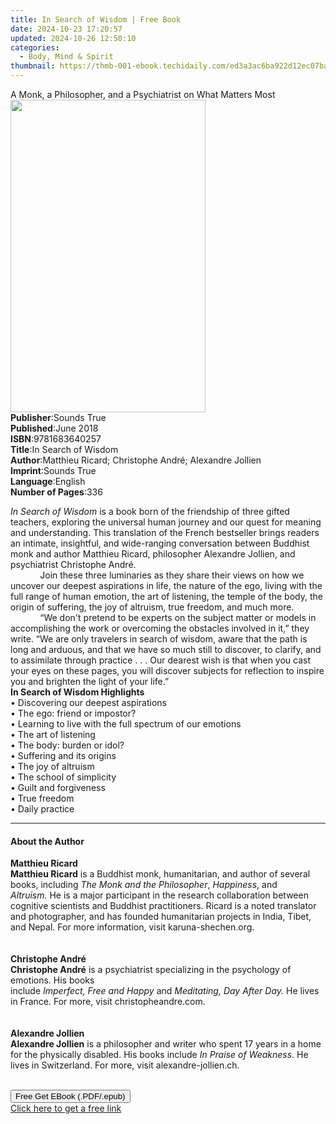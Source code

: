 ```yaml
---
title: In Search of Wisdom | Free Book
date: 2024-10-23 17:20:57
updated: 2024-10-26 12:50:10
categories:
  - Body, Mind & Spirit
thumbnail: https://thmb-001-ebook.techidaily.com/ed3a3ac6ba922d12ec07ba6c531b34084b12804895b43c1662e209e5b9bcf27d.jpg
---
```

<main id="book-container">
  <div class="flex flex-col">
    <div class="book-brief flex-1 py-6 px-4 sm:p-6 md:py-10 md:px-8">
      <!-- brief-->
      <div class="book-brief-main">
        A Monk, a Philosopher, and a Psychiatrist on What Matters Most
      </div>
    </div>
    <div
      class="book-meta-info flex-1 grid gap-4 col-start-1 col-end-3 row-start-1 sm:mb-6 sm:grid-cols-4 lg:gap-6 lg:col-start-2 lg:row-end-6 lg:row-span-6 lg:mb-0"
    >
      <div
        class="book-meta-info-left place-content-center mt-4 p-4 text-sm leading-6 col-start-2 col-span-2 dark:text-slate-400"
      >
        <img
          class="w-full h-500 object-cover rounded-lg sm:h-255 sm:col-span-2 lg:col-span-full"
          src="https://img-001-ebook.techidaily.com/146e2a822e6726d4b0e8bc438726f75ed18f3b3872212ee6278fe7d43b25f16f.jpg"
          alt=""
          width="312"
          height="500"
        />
      </div>
      <div
        class="book-meta-info-right mt-2 col-start-1 row-start-2 col-span-3 self-center"
      >
        <!-- meta data  -->
        <div class="flex flex-col px-4 md:px-8">
          <div class="flex-1">
            <strong>Publisher</strong>:<span class="px-2">Sounds True</span>
          </div>
          <div class="flex-1">
            <strong>Published</strong>:<span class="px-2">June 2018</span>
          </div>
          <div class="flex-1">
            <strong>ISBN</strong>:<span class="px-2">9781683640257</span>
          </div>
          <div class="flex-1">
            <strong>Title</strong>:<span class="px-2">In Search of Wisdom</span>
          </div>
          <div class="flex-1">
            <strong>Author</strong>:<span class="px-2"
              >Matthieu Ricard; Christophe André; Alexandre Jollien</span
            >
          </div>
          <div class="flex-1">
            <strong>Imprint</strong>:<span class="px-2">Sounds True</span>
          </div>
          <div class="flex-1">
            <strong>Language</strong>:<span class="px-2">English</span>
          </div>
          <div class="flex-1">
            <strong>Number of Pages</strong>:<span class="px-2">336</span>
          </div>
        </div>
      </div>
    </div>
    <div class="book-description flex-1 py-6 px-4 sm:p-6 md:py-10 md:px-8">
      <div class="book-description-main">
        <div accordion-content="" id="description">
          <p>
            <i>In Search of Wisdom</i> is a book born of the friendship of three
            gifted teachers, exploring the universal human journey and our quest
            for meaning and understanding. This translation of the French
            bestseller brings readers an intimate, insightful, and wide-ranging
            conversation between Buddhist monk and author Matthieu Ricard,
            philosopher Alexandre Jollien, and psychiatrist Christophe André.<br />&nbsp;&nbsp;&nbsp;&nbsp;&nbsp;&nbsp;&nbsp;&nbsp;&nbsp;&nbsp;&nbsp;
            Join these three luminaries as they share their views on how we
            uncover our deepest aspirations in life, the nature of the ego,
            living with the full range of human emotion, the art of listening,
            the temple of the body, the origin of suffering, the joy of
            altruism, true freedom, and much more.<br />&nbsp;&nbsp;&nbsp;&nbsp;&nbsp;&nbsp;&nbsp;&nbsp;&nbsp;&nbsp;&nbsp;
            “We don't pretend to be experts on the subject matter or models in
            accomplishing the work or overcoming the obstacles involved in it,”
            they write. “We are only travelers in search of wisdom, aware that
            the path is long and arduous, and that we have so much still to
            discover, to clarify, and to assimilate through practice . . . Our
            dearest wish is that when you cast your eyes on these pages, you
            will discover subjects for reflection to inspire you and brighten
            the light of your life.”<br /><b>In Search of Wisdom Highlights</b
            ><br />• Discovering our deepest aspirations<br />• The ego: friend
            or impostor?<br />• Learning to live with the full spectrum of our
            emotions<br />• The art of listening<br />•&nbsp;The body: burden or
            idol?<br />• Suffering and its origins<br />• The joy of altruism<br />•
            The school of simplicity<br />•&nbsp;Guilt and forgiveness<br />•
            True freedom<br />• Daily practice
          </p>
        </div>
        <div class="accordion-fader"></div>
      </div>
    </div>
    <div class="book-excerpts flex-1 py-6 px-4 sm:p-6 md:py-10 md:px-8">
      <!-- excerpts-->
      <div class="book-excerpts-main">
        <hr />
        <h4 class="placeholder placeholder-heading">
          <span>About the Author</span>
        </h4>
        <p></p>
        <p>
          <b>Matthieu Ricard</b><br /><b>Matthieu Ricard</b> is a Buddhist monk,
          humanitarian, and author of several books, including&nbsp;<i
            >The Monk and the Philosopher</i
          >,&nbsp;<i>Happiness</i>, and <i>Altruism</i><i>.</i>&nbsp;He is a
          major participant in the research collaboration between cognitive
          scientists and Buddhist practitioners. Ricard is a noted translator
          and photographer, and has founded humanitarian projects in India,
          Tibet, and Nepal. For more information,
          visit&nbsp;karuna-shechen.org.<br />&nbsp;<br /><br /><b
            >Christophe André</b
          ><br /><b>Christophe André</b> is a psychiatrist specializing in the
          psychology of emotions. His books
          include&nbsp;<i>Imperfect,</i>&nbsp;<i>Free</i>&nbsp;<i>and</i>&nbsp;<i>Happy</i>&nbsp;and&nbsp;<i>Meditating,</i>&nbsp;<i
            >Day After Day</i
          ><i>. </i>He lives in France. For more,
          visit&nbsp;christopheandre.com.<br />&nbsp;<br /><br /><b
            >Alexandre Jollien</b
          ><br /><b>Alexandre Jollien</b> is a philosopher and writer who spent
          17 years in a home for the physically disabled. His books
          include&nbsp;<i>In Praise of Weakness</i>. He lives in Switzerland.
          For more, visit&nbsp;alexandre-jollien.ch.<br />&nbsp;
        </p>
        <p></p>
      </div>
    </div>
    <div
      class="book-about-author flex-1 py-6 px-4 sm:p-6 md:py-10 md:px-8"
    ></div>
    <div class="book-free-get flex-1 py-6 px-4 sm:p-6 md:py-10 md:px-8">
      <button
        id="btn-free-get"
        class="bg-blue-500 hover:bg-blue-700 text-white font-bold py-2 px-4 rounded"
      >
        Free Get EBook (.PDF/.epub)
      </button>
      <div id="countdown-display" class="px-2 text-lg mt-2"></div>
      <a
        id="free-link"
        class="hidden bg-blue-500 hover:bg-blue-700 text-white font-bold py-2 px-4 rounded"
        href="https://www.ebooks.com/en-us/book/210761557/in-search-of-wisdom/matthieu-ricard/"
        target="_blank"
        >Click here to get a free link</a
      >
    </div>
    <script>
      let countdownTime = 0;
      let countdownInterval = null;
      document
        .getElementById('btn-free-get')
        .addEventListener('click', startCountdown);
      function startCountdown() {
        countdownTime = new Date().getTime() + 60000 * 3;
        countdownInterval = setInterval(updateCountdown, 1000);
        document.getElementById('btn-free-get').disabled = true;
        document
          .getElementById('btn-free-get')
          .classList.add('bg-gray-500', 'cursor-not-allowed');
      }
      function updateCountdown() {
        let currentTime = new Date().getTime();
        let timeLeft = countdownTime - currentTime;
        let secondsLeft = Math.floor(timeLeft / 1000);
        document.getElementById('countdown-display').innerHTML =
          `Remaining time: ${secondsLeft} seconds.`;
        if (secondsLeft <= 0) {
          clearInterval(countdownInterval);
          document.getElementById('btn-free-get').classList.add('hidden');
          document.getElementById('free-link').classList.remove('hidden');
          document.getElementById('countdown-display').innerHTML = '';
        }
      }
    </script>
  </div>
</main>
